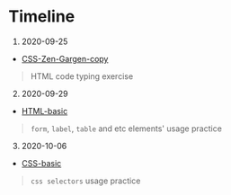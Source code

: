# Timeline
1. 2020-09-25
  - [CSS-Zen-Gargen-copy](https://nyanyani.github.io/miao/2020-09-25/zen-garden-copy.html)
  > HTML code typing exercise
2. 2020-09-29
  - [HTML-basic](https://nyanyani.github.io/miao/2020-09-29/html-basic.html)
  > `form`, `label`, `table` and etc elements' usage practice
3. 2020-10-06
  - [CSS-basic](https://nyanyani.github.io/miao/2020-10-06/css-selector-practise.html)
  > `css selectors` usage practice
